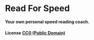 # Read For Speed

**Your own personal speed reading coach.**

#### License [CC0 (Public Domain)](LICENSE.md)
